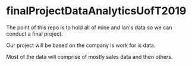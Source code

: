 # finalProjectDataAnalyticsUofT2019

The point of this repo is to hold all of mine and Ian's data so we can conduct a final project.

Our project will be based on the company is work for is data.

Most of the data will comprise of mostly sales data and then others.

